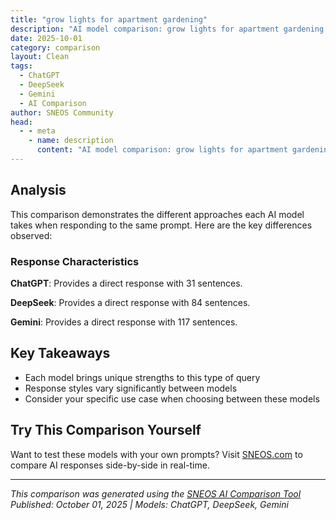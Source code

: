 ```yaml
---
title: "grow lights for apartment gardening"
description: "AI model comparison: grow lights for apartment gardening..."
date: 2025-10-01
category: comparison
layout: Clean
tags:
  - ChatGPT
  - DeepSeek
  - Gemini
  - AI Comparison
author: SNEOS Community
head:
  - - meta
    - name: description
      content: "AI model comparison: grow lights for apartment gardening..."
---
```


<ChatComparison
  title="grow lights for apartment gardening"
  prompt="grow lights for apartment gardening"
  :responses='{"ChatGPT": "Growing plants indoors in an apartment setting can be very rewarding, and using grow lights is an excellent way to provide your plants with the light they need. Here are some recommendations and tips for choosing and using grow lights for apartment gardening:\n\n### Types of Grow Lights:\n1. **LED Grow Lights**\n - Energy-efficient and long-lasting.\n - Produce less heat, making them suitable for small spaces.\n - Available in full-spectrum options that mimic natural sunlight.\n - Ideal for most indoor plants including herbs, vegetables, and flowers.\n\n2. **Fluorescent Grow Lights (T5, T8)**\n - Affordable and widely available.\n - Good for seedlings and low-light plants.\n - Produce some heat but less than incandescent bulbs.\n - Typically used for smaller or low-height growing areas.\n\n3. **Incandescent Grow Lights**\n - Not recommended due to high heat output and inefficiency.\n - Can damage plants if placed too close.\n\n4. **High-Intensity Discharge (HID) Lights (MH, HPS)**\n - More commonly used in large-scale setups.\n - Produce a lot of heat and require ventilation.\n - Usually not ideal for apartments.\n\n### Features to Look for:\n- **Full Spectrum:** Mimics natural sunlight; good for all stages of plant growth.\n- **Adjustable Intensity:** Allows you to control light strength depending on your plant\u2019s needs.\n- **Size and Mounting:** Choose a light size that fits your growing space; clamp lights or adjustable hangers can help with positioning.\n- **Timer:** Helps automate lighting schedules.\n\n### Tips for Apartment Gardening with Grow Lights:\n- **Light Duration:** Most indoor plants need 12-16 hours of light per day.\n- **Distance from Plants:** Generally, keep LED lights 12-24 inches above the plants; adjust depending on light intensity.\n- **Ventilation:** Though LEDs run cool, make sure your apartment has some airflow to avoid mold or heat buildup.\n- **Reflective Surfaces:** Use white walls or reflective materials to maximize light usage.\n\n### Popular Grow Light Products for Apartments:\n1. **Viparspectra LED Grow Light**\n2. **GE BR30 LED Grow Light Bulbs for Spotlights**\n3. **Hydrofarm Agrobrite T5 Fluorescent Grow Light**\n4. **Spider Farmer SF Series LED Grow Lights**\n\nIf you tell me what plants you want to grow or the size of your space, I can provide more specific recommendations!", "DeepSeek": "Of course! Growing plants in an apartment with grow lights is a fantastic way to bring gardening indoors, regardless of your natural light situation. Here\u2019s a comprehensive guide to help you choose and use the right grow lights for your apartment garden.\n\n### 1. Why You Need Grow Lights in an Apartment\n\n* **Limited Natural Light:** Apartments often have small windows, north-facing exposures, or are shaded by other buildings.\n* **Season Extension:** Grow year-round, not just in the summer.\n* **Control:** You control the intensity and duration of light, giving your plants perfect conditions.\n* **Grow Anything:** From herbs on your counter to tropical plants in a dark corner, you aren\u0027t limited by your apartment\u0027s layout.\n\n---\n\n### 2. Types of Grow Lights (The Best Options for Apartments)\n\nFor apartment gardeners, the key factors are **size, heat output, energy efficiency, and cost.** Here are the most common and suitable types:\n\n#### **A. LED (Light Emitting Diode) - *The Top Choice for Most Apartment Gardeners***\n\n* **Pros:**\n * **Highly Energy Efficient:** Uses very little electricity.\n * **Low Heat Output:** Safe to place close to plants without burning them.\n * **Full-Spectrum Options:** Most modern LED grow lights are \u0022full-spectrum\u0022 (appearing white), which is great for all growth stages and is easy on the eyes.\n * **Long Lifespan:** Can last for 50,000 hours or more.\n * **Sleek Designs:** Many come as slim panels, bars, or even household-style bulbs.\n* **Cons:**\n * Higher upfront cost (though prices have dropped significantly).\n* **Best For:** **Almost everything.** Seed starting, herbs, leafy greens, microgreens, and even fruiting plants like peppers and tomatoes.\n\n#### **B. Fluorescent Lights - *The Classic, Budget-Friendly Choice***\n\nThis category includes T5, T8, and CFLs (Compact Fluorescent Lights).\n\n* **Pros:**\n * **Inexpensive:** Cheaper initial investment than LED.\n * **Cool Operation:** They don\u0027t get as hot as other older tech (like HIDs).\n * **Good for Seedlings \u0026 Herbs:** Excellent for plants that don\u0027t require intense light.\n* **Cons:**\n * Less energy-efficient than LED.\n * Shorter lifespan than LED.\n * T5 HO (High Output) fixtures can be bulky.\n* **Best For:** **Seed starting, microgreens, herbs, and low-light houseplants.** A simple CFL bulb in a desk lamp can work for a single basil plant.\n\n#### **What About Other Types?**\n\n* **HID (High-Intensity Discharge):** These are the powerful lights used by commercial growers. They are **generally not suitable for apartments** because they are very hot, use a lot of electricity, and require bulky ballasts and venting systems.\n\n---\n\n### 3. Key Features to Look For\n\n1. **Light Spectrum:**\n * **Full-Spectrum (White Light):** The best all-around choice. It mimics the sun and supports all stages of plant growth. It\u0027s also the most pleasant for living spaces.\n * **Blurple Lights:** Older or cheaper LEDs that emit a pinkish-purple light. They are effective but the color can be harsh in a home. **Recommendation: Stick with full-spectrum white lights for your apartment.**\n\n2. **Intensity (PPFD):** This is a measure of how much usable light reaches your plant.\n * **Low Light (100-200 PPFD):** Seedlings, herbs, lettuce.\n * **Medium Light (200-400 PPFD):** Leafy greens, orchids, most houseplants.\n * **High Light (400-600\u002B PPFD):** Fruiting plants like tomatoes and peppers.\n\n3. **Form Factor \u0026 Design:**\n * **Standalone Lights:** Great for a dedicated shelf or corner.\n * **Clip-On Lights:** Perfect for supplementing light to a single plant (e.g., a fiddle leaf fig).\n * **Light Bars/Panels:** Ideal for mounting under shelves or cabinets for a tiered setup.\n * **Household Bulb Styles:** The easiest solution\u2014just screw a grow bulb into a lamp you already own.\n\n4. **Timer Function:** This is a game-changer! A built-in timer allows you to automate your light cycle (e.g., 16 hours on, 8 hours off), ensuring consistency and freeing you from having to remember to turn it on and off.\n\n---\n\n### 4. Setting Up Your Apartment Grow Light System\n\n**Step 1: Choose Your Plants**\nWhat you want to grow determines the light you need.\n* **Easy Mode:** Herbs (basil, mint, parsley), leafy greens (lettuce, spinach), microgreens, and low-light houseplants (Pothos, Snake Plants).\n* **Advanced Mode:** Fruiting plants (tomatoes, peppers, strawberries), high-light houseplants (Fiddle Leaf Figs, Succulents).\n\n**Step 2: Calculate Your Space**\n* A single small light can service a herb garden on a kitchen counter.\n* A multi-tiered shelf with lights on each level can be a highly productive \u0022food factory.\u0022\n\n**Step 3: Hang and Adjust the Light**\n* **Distance is Critical:** Start with the light **12-18 inches (30-45 cm)** above the tops of your plants. LEDs can often be closer (6-12 inches).\n* **Watch Your Plants:** If they become leggy and stretched, the light is too far. If leaves are bleaching or curling, the light is too close.\n* **Adjustability:** Get a light with adjustable height or use adjustable hangers (like ratchet ropes) so you can raise it as plants grow.\n\n---\n\n### 5. Recommended Setup Ideas\n\n| Your Goal | Recommended Setup | Example Products/Styles |\n| :--- | :--- | :--- |\n| ****Small Herb Garden on Counter**** | A 2-foot, 2-bulb T5 fixture or a small rectangular LED panel. | **Barrina, SunBlaster** LED strips or T5s. |\n| ****Seed Starting \u0026 Microgreens**** | A wire shelving unit with T5 or LED light bars mounted on the underside of each shelf. | **VIVOSUN, Gardener\u0027s Supply Company** shelving kits. |\n| ****Single Houseplant Boost**** | A single, stylish clip-on LED grow light. | **Soltech Solutions** (high-end), **GE** or **Feit Electric** grow bulbs in a nice architect lamp. |\n| ****Serious Vegetable Growing**** | A sturdy shelf or dedicated space with high-quality, full-spectrum LED panels. | **Spider Farmer, Mars Hydro, VIPARSPECTRA** |\n\n### 6. A Note on Aesthetics and Living\n\nSince this is your home, not a warehouse, consider how the lights look.\n\n* **Full-spectrum LEDs** look like bright, pleasant white light, not an alien purple glow.\n* **Tidy Cables:** Use zip ties or cord covers to manage wires.\n* **Placement:** Integrate your garden into a bookshelf, a dedicated nook, or even as a piece of living art on your wall.\n\n**Final Pro Tip:** Start simple! You don\u0027t need a huge investment to begin. A single **GE Brute LED Grow Bulb** ($15-20) screwed into a lamp you already have is enough to grow a pot of fresh basil all winter long. Happy growing", "Gemini": "Okay, let\u0027s talk grow lights for apartment gardening! This is a fantastic way to bring the joy of gardening indoors, especially when natural light is limited. Here\u0027s a breakdown of everything you need to know:\n\n**1. Why Use Grow Lights?**\n\n* **Supplement or Replace Sunlight:** Apartments often lack sufficient or consistent sunlight. Grow lights provide the necessary energy for plants to photosynthesize and thrive.\n* **Control:** You have complete control over the light intensity and duration, allowing you to optimize growth for specific plants.\n* **Extend the Growing Season:** Grow plants year-round, regardless of outdoor weather.\n* **Grow a Wider Variety of Plants:** Grow plants that require more sunlight than your apartment naturally provides.\n\n**2. Types of Grow Lights**\n\nHere\u0027s a look at the most common types of grow lights, their pros, and cons:\n\n* **LEDs (Light Emitting Diodes):**\n * **Pros:**\n * **Energy Efficient:** Use significantly less energy than other types.\n * **Long Lifespan:** Last for thousands of hours.\n * **Low Heat Emission:** Less likely to burn plants or significantly raise room temperature.\n * **Customizable Spectrum:** Available in full-spectrum or targeted spectrums for specific plant needs (vegetative vs. flowering).\n * **Quiet:** No noisy fans or ballasts in most modern LEDs.\n * **Cons:**\n * **Initial Cost:** Can be more expensive upfront, but long-term cost savings due to energy efficiency.\n * **Quality Variation:** Performance varies greatly depending on the manufacturer and quality of the diodes. Do your research.\n * **Best For:** All types of plants, from herbs and vegetables to flowering plants. The best choice for most home gardeners.\n\n* **Fluorescent (CFLs - Compact Fluorescent Lamps and T5/T8 Tubes):**\n * **Pros:**\n * **Affordable:** Relatively inexpensive to purchase.\n * **Low Heat Emission:** Less heat than HID lights.\n * **Good for Seedlings and Leafy Greens:** Effective for starting seeds and growing plants that don\u0027t need intense light.\n * **Cons:**\n * **Less Energy Efficient than LEDs:** More energy consumption.\n * **Shorter Lifespan than LEDs:** Need to be replaced more frequently.\n * **Less Intense Light:** Not ideal for plants that require strong light for flowering or fruiting.\n * **Contain Mercury:** Requires careful disposal.\n * **Best For:** Seed starting, leafy greens, herbs, and plants with low light requirements. Good for smaller setups.\n\n* **High-Intensity Discharge (HID) (MH - Metal Halide, HPS - High-Pressure Sodium):**\n * **Pros:**\n * **High Light Output:** Very powerful light for large plants and flowering/fruiting.\n * **Cons:**\n * **High Heat Emission:** Requires ventilation to prevent overheating.\n * **High Energy Consumption:** Most expensive to operate.\n * **Shorter Lifespan:** Need to be replaced more frequently than LEDs.\n * **Bulky Equipment:** Requires a ballast, reflector, and cooling system.\n * **Not Ideal for Small Spaces:** Too powerful and hot for typical apartments.\n * **Best For:** Professional growers or those with very large growing spaces that require intense light. Generally not recommended for apartment gardening.\n\n**3. Choosing the Right Light for Your Plants**\n\n* **Plant Type:** Different plants have different light requirements.\n * **Low-Light Plants:** Snake plants, ZZ plants, pothos can tolerate low light and might only need supplemental light for optimal growth.\n * **Medium-Light Plants:** Herbs like basil and mint, leafy greens, some succulents, and many houseplants will benefit from a good grow light.\n * **High-Light Plants:** Vegetables like tomatoes, peppers, and fruiting plants require strong light to flower and produce fruit.\n* **Growth Stage:**\n * **Seedlings:** Need gentler light, so lower intensity is best.\n * **Vegetative Growth:** Requires more blue light for leafy growth.\n * **Flowering/Fruiting:** Requires more red light for bud formation and fruit development. Many full-spectrum LEDs are suitable for all stages.\n* **Growing Space:** The size of your growing area will determine the wattage and coverage you need.\n\n**4. Light Spectrum and Color Temperature**\n\n* **Full Spectrum:** Mimics natural sunlight and contains all the colors of the rainbow. Good for all-purpose growing. Look for LEDs that advertise full spectrum.\n* **Blue Light:** Promotes vegetative growth (leaf and stem development). Color temperatures around 6500K are typically used for this stage.\n* **Red Light:** Promotes flowering and fruiting. Color temperatures around 2700K-3000K are often used during the flowering stage.\n* **Color Temperature (Kelvin - K):** A measure of the color of the light. Higher Kelvin values (e.g., 6500K) are cooler, bluer light. Lower Kelvin values (e.g., 2700K) are warmer, redder light.\n\n**5. Measuring Light Intensity and Distance**\n\n* **Wattage:** A measure of power consumption. Higher wattage generally means more light output, but it\u0027s not the only factor. LEDs are more efficient, so they produce more light per watt.\n* **PAR (Photosynthetically Active Radiation):** A measure of the light that plants can actually use for photosynthesis. This is a more accurate way to compare light intensity. Look for PAR values in the product descriptions or reviews.\n* **PPFD (Photosynthetic Photon Flux Density):** Measures the amount of PAR reaching a specific area (micromoles per square meter per second - \u00B5mol/m\u00B2/s). This is the most accurate measurement.\n\n* **Distance:** The distance between the light and the plants is crucial. Too close, and you risk burning the plants. Too far, and the light intensity will be too weak. Refer to the manufacturer\u0027s recommendations for the ideal distance. You can use a light meter (lux meter or PAR meter) to measure the light intensity at the plant\u0027s level and adjust the distance accordingly.\n\n**6. Types of Grow Light Setups**\n\n* **Clip-On Grow Lights:** Easy to attach to shelves or tables. Good for small plants or supplementing natural light.\n* **Standing Grow Lights:** Adjustable height and angle. Versatile for various plants and growing spaces.\n* **Shelf Grow Lights:** Shelving units with integrated grow lights. Great for maximizing space and growing multiple plants.\n* **Grow Tents:** Enclosed spaces with reflective interiors and ventilation. Provide optimal control over light, temperature, and humidity.\n* **Under-Cabinet Grow Lights:** Slim lights designed to mount under kitchen cabinets. Ideal for growing herbs and leafy greens.\n\n**7. Key Considerations for Apartment Gardening**\n\n* **Space:** Measure your growing area and choose lights that fit comfortably.\n* **Budget:** Grow lights range in price. Set a budget and research the best options within your price range.\n* **Energy Consumption:** Consider the energy costs of different types of lights, especially if you\u0027ll be using them for extended periods.\n* **Heat:** Manage heat output, especially with HID lights. LEDs are generally much cooler.\n* **Timer:** Use a timer to automate the light cycle. Most plants need 12-16 hours of light per day.\n* **Ventilation:** Ensure adequate ventilation to prevent mold and mildew growth.\n* **Safety:** Follow all safety precautions when using electrical equipment.\n\n**8. Recommended Products (Examples - Always do your research and read reviews):**\n\n* **For small spaces/seedlings:**\n * **SANSI LED Grow Light Bulb:** Good for individual plants or small groups. Screw-in bulbs.\n * **MARS HYDRO TS 600W LED Grow Light:** Small, efficient LED panel.\n* **For larger spaces/vegetables/flowering:**\n * **Spider Farmer SF-1000 LED Grow Light:** Popular and effective LED panel.\n * **VIVOSUN VS1000 LED Grow Light:** Another well-regarded LED panel.\n* **For under-cabinet/herbs:**\n * **GE Lighting Grow Light LED Strip:** Slim and easy to install.\n\n**9. Tips for Success**\n\n* **Start Simple:** Begin with a small setup and gradually expand as you gain experience.\n* **Research Your Plants:** Understand the specific light, water, and nutrient requirements of your plants.\n* **Monitor Your Plants:** Observe your plants closely for signs of stress, such as yellowing leaves, stunted growth, or leggy stems.\n* **Adjust as Needed:** Experiment with light intensity, distance, and duration to find the optimal conditions for your plants.\n* **Don\u0027t Overwater:** Overwatering is a common problem in indoor gardening.\n* **Use Good-Quality Soil:** Choose a well-draining potting mix.\n* **Fertilize Regularly:** Provide your plants with the nutrients they need.\n\n**In summary, LEDs are generally the best choice for apartment gardening due to their energy efficiency, low heat output, and customizable spectrums. Consider the size of your growing area, the type of plants you want to grow, and your budget when selecting a grow light. Happy growing!**\n"}' 
  published-date="18:02"
/>

## Analysis

This comparison demonstrates the different approaches each AI model takes when responding to the same prompt. Here are the key differences observed:

### Response Characteristics

**ChatGPT**: Provides a direct response with 31 sentences. 

**DeepSeek**: Provides a direct response with 84 sentences. 

**Gemini**: Provides a direct response with 117 sentences. 

## Key Takeaways

- Each model brings unique strengths to this type of query
- Response styles vary significantly between models
- Consider your specific use case when choosing between these models

## Try This Comparison Yourself

Want to test these models with your own prompts? Visit [SNEOS.com](https://sneos.com) to compare AI responses side-by-side in real-time.

---

*This comparison was generated using the [SNEOS AI Comparison Tool](https://sneos.com)*
*Published: October 01, 2025 | Models: ChatGPT, DeepSeek, Gemini*
